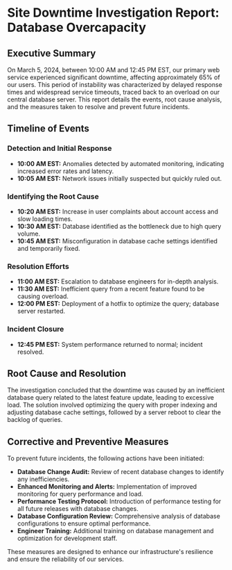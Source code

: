 # Site Downtime Investigation Report: Database Overcapacity

## Executive Summary

On March 5, 2024, between 10:00 AM and 12:45 PM EST, our primary web service experienced significant downtime, affecting approximately 65% of our users. This period of instability was characterized by delayed response times and widespread service timeouts, traced back to an overload on our central database server. This report details the events, root cause analysis, and the measures taken to resolve and prevent future incidents.

## Timeline of Events

### Detection and Initial Response
- **10:00 AM EST:** Anomalies detected by automated monitoring, indicating increased error rates and latency.
- **10:05 AM EST:** Network issues initially suspected but quickly ruled out.

### Identifying the Root Cause
- **10:20 AM EST:** Increase in user complaints about account access and slow loading times.
- **10:30 AM EST:** Database identified as the bottleneck due to high query volume.
- **10:45 AM EST:** Misconfiguration in database cache settings identified and temporarily fixed.

### Resolution Efforts
- **11:00 AM EST:** Escalation to database engineers for in-depth analysis.
- **11:30 AM EST:** Inefficient query from a recent feature found to be causing overload.
- **12:00 PM EST:** Deployment of a hotfix to optimize the query; database server restarted.

### Incident Closure
- **12:45 PM EST:** System performance returned to normal; incident resolved.

## Root Cause and Resolution

The investigation concluded that the downtime was caused by an inefficient database query related to the latest feature update, leading to excessive load. The solution involved optimizing the query with proper indexing and adjusting database cache settings, followed by a server reboot to clear the backlog of queries.

## Corrective and Preventive Measures

To prevent future incidents, the following actions have been initiated:

- **Database Change Audit:** Review of recent database changes to identify any inefficiencies.
- **Enhanced Monitoring and Alerts:** Implementation of improved monitoring for query performance and load.
- **Performance Testing Protocol:** Introduction of performance testing for all future releases with database changes.
- **Database Configuration Review:** Comprehensive analysis of database configurations to ensure optimal performance.
- **Engineer Training:** Additional training on database management and optimization for development staff.

These measures are designed to enhance our infrastructure's resilience and ensure the reliability of our services.
